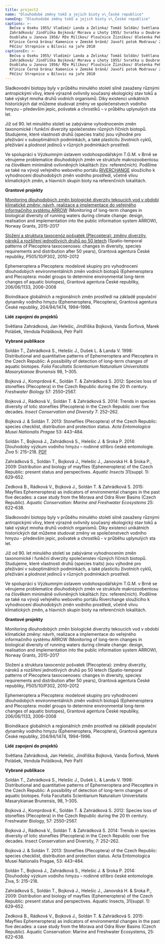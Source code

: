 ```yaml
---
title: project2
name: "Dlouhodobé změny toků a jejich bioty v\_České republice"
nameEng: "Dlouhodobé změny toků a jejich bioty v\_České republice"
captions: >-
  Bečva u Oseku 1955/ Vladimír Landa a Zelinka/ Tomáš Soldán/ Světlana
  Zahrádková/ Jindřiška Bojková/ Morava u Lhoty 1955/ Svratka u Doubravníku/
  Osoblaha u Janova 1956/ Mže Milíkov/ Ploučnice Žízníkov/ Olešenka Peklo/
  Křinice Černá brána/ Kamenice v Zemské bráně/ Javoří potok Modrava/ Zdobnice
  Pěčín/ Stropnice u Bílovic na jaře 2010
captionsEn: >-
  Bečva u Oseku 1955/ Vladimír Landa a Zelinka/ Tomáš Soldán/ Světlana
  Zahrádková/ Jindřiška Bojková/ Morava u Lhoty 1955/ Svratka u Doubravníku/
  Osoblaha u Janova 1956/ Mže Milíkov/ Ploučnice Žízníkov/ Olešenka Peklo/
  Křinice Černá brána/ Kamenice v Zemské bráně/ Javoří potok Modrava/ Zdobnice
  Pěčín/ Stropnice u Bílovic na jaře 2010
---
```

<div class="cz">
Sladkovodní biotopy byly v průběhu minulého století silně zasaženy různými antropickými vlivy,
které výrazně ovlivnily současný ekologický stav toků a také výskyt mnoha druhů vodních organismů.
Díky existenci unikátních historických dat můžeme studovat změny ve společenstvech vodního
hmyzu – především jepic, pošvatek a chrostíků – v průběhu uplynulých sta let.

Již od 90. let minulého století se zabýváme vyhodnocením změn taxonomické i funkční diverzity
společenstev různých říčních biotopů. Studujeme, které vlastnosti druhů (species traits) jsou výhodné
pro přežívání v suboptimálních podmínkách, a také plasticitu životních cyklů, přežívání a plodnost
jedinců v různých podmínkách prostředí.

Ve spolupráci s Výzkumným ústavem vodohospodářským T.G.M. v Brně se věnujeme problematice
dlouhodobých změn ve struktuře makrozoobentosu na člověkem minimálně ovlivněných lokalitách
(tzv. referenčních). Podílíme se také na vývoji veřejného webového portálu [RIVERCHANGE](http://hydro.chmi.cz/riverchange/) sloužícího k
vyhodnocení dlouhodobých změn vodního prostředí, včetně vlivu klimatických změn, a hlavních
skupin bioty na referenčních lokalitách.

**Grantové projekty**

[Monitoring dlouhodobých změn biologické diverzity tekoucích vod v období klimatické změny:
návrh, realizace a implementace do veřejného informačního systému ARROW](http://www.riverchange.cz/) (Monitoring of
long-term changes in biological diversity of running waters during climate change: design,
realisation and implementation into the public information system ARROW), Norway Grants,
2015–2017

[Složení a struktura taxocenóz pošvatek (Plecoptera): změny diverzity, nároků a rozšíření jednotlivých
druhů po 50 letech](https://www.muni.cz/vyzkum/projekty/10114) (Spatio-temporal patterns of Plecoptera taxocoenoses: changes in diversity,
species requirements and distribution after 50 years), Grantová agentura České republiky,
P505/10/P302, 2010–2012

Ephemeroptera a Plecoptera: modelové skupiny pro vyhodnocení dlouhodobých environmentálních
změn vodních biotopů (Ephemeroptera and Plecoptera: model groups to determine environmental
long-term changes of aquatic biotopes), Grantová agentura České republiky, 206/06/1133,
2006–2008

Bioindikace globálních a regionálních změn prostředí na základě populační dynamiky vodního hmyzu
(Ephemeroptera, Plecoptera), Grantová agentura České republiky, 204/94/1474, 1994–1996.

**Lidé zapojení do projektů**

Světlana Zahrádková, Jan Helešic, Jindřiška Bojková, Vanda Šorfová, Marek Polášek, Vendula
Polášková, Petr Pařil

<div class="project-publication">

**Vybrané publikace**

Soldán T., Zahrádková S., Helešic J., Dušek L. &amp; Landa V. 1998: Distributional and quantitative patterns of Ephemeroptera and Plecoptera in the Czech Republic: A possibility of detection of long-term changes of aquatic biotopes. _Folia Facultatis Scientiarium Naturalium Universitatis Masarykianae Brunensis_ 98, 1–305.

Bojková J., Komprdová K., Soldán T. & Zahrádková S. 2012: Species loss of stoneflies (Plecoptera) in the Czech Republic during the 20 th century. _Freshwater Biology_ 57: 2550–2567.

Bojková J., Rádková V., Soldán T. & Zahrádková S. 2014: Trends in species diversity of lotic stoneflies (Plecoptera) in the Czech Republic over five decades. _Insect Conservation and Diversity_ 7: 252–262.

Bojková J. & Soldán T. 2013: Stoneflies (Plecoptera) of the Czech Republic: species checklist, distribution and protection status. _Acta Entomologica Musei Nationalis Pragae_ 53: 443–484.

Soldán T., Bojková J., Zahrádková S., Helešic J. & Sroka P. 2014: Dlouhodobý výzkum vodního hmyzu – rodinné stříbro české entomologie. _Živa_ 5: 215–218. [PDF](http://ziva.avcr.cz/files/ziva/pdf/dlouhodoby-vyzkum-vodniho-hmyzu-rodinne-stribro-ce.pdf)

Zahrádková S., Soldán T., Bojková J., Helešic J., Janovská H. & Sroka P., 2009: Distribution and biology of mayflies (Ephemeroptera) of the Czech Republic: present status and perspectives. _Aquatic Insects_ 31(suppl. 1): 629–652.

Zedková B., Rádková V., Bojková J., Soldán T. & Zahrádková S. 2015: Mayflies Ephemeroptera) as indicators of environmental changes in the past five decades: a case study from the Morava and Odra River Basins (Czech Republic). _Aquatic Conservation: Marine and Freshwater Ecosystems_ 25: 622–638.

</div>
</div>

<div class="en">
Sladkovodní biotopy byly v průběhu minulého století silně zasaženy různými antropickými vlivy,
které výrazně ovlivnily současný ekologický stav toků a také výskyt mnoha druhů vodních organismů.
Díky existenci unikátních historických dat můžeme studovat změny ve společenstvech vodního
hmyzu - především jepic, pošvatek a chrostíků - v průběhu uplynulých sta let.

Již od 90. let minulého století se zabýváme vyhodnocením změn taxonomické i funkční diverzity
společenstev různých říčních biotopů. Studujeme, které vlastnosti druhů (species traits) jsou výhodné
pro přežívání v suboptimálních podmínkách, a také plasticitu životních cyklů, přežívání a plodnost
jedinců v různých podmínkách prostředí.

Ve spolupráci s Výzkumným ústavem vodohospodářským T.G.M. v Brně se věnujeme problematice
dlouhodobých změn ve struktuře makrozoobentosu na člověkem minimálně ovlivněných lokalitách
(tzv. referenčních). Podílíme se také na vývoji veřejného webového portálu Riverchange sloužícího k
vyhodnocení dlouhodobých změn vodního prostředí, včetně vlivu klimatických změn, a hlavních
skupin bioty na referenčních lokalitách.

**Grantové projekty**

Monitoring dlouhodobých změn biologické diverzity tekoucích vod v období klimatické změny:
návrh, realizace a implementace do veřejného informačního systému ARROW (Monitoring of
long-term changes in biological diversity of running waters during climate change: design,
realisation and implementation into the public information system ARROW), Norway Grants,
2015–2017

Složení a struktura taxocenóz pošvatek (Plecoptera): změny diverzity, nároků a rozšíření jednotlivých
druhů po 50 letech (Spatio-temporal patterns of Plecoptera taxocoenoses: changes in diversity,
species requirements and distribution after 50 years), Grantová agentura České republiky,
P505/10/P302, 2010–2012

Ephemeroptera a Plecoptera: modelové skupiny pro vyhodnocení dlouhodobých environmentálních
změn vodních biotopů (Ephemeroptera and Plecoptera: model groups to determine environmental
long-term changes of aquatic biotopes), Grantová agentura České republiky, 206/06/1133,
2006–2008

Bioindikace globálních a regionálních změn prostředí na základě populační dynamiky vodního hmyzu
(Ephemeroptera, Plecoptera), Grantová agentura České republiky, 204/94/1474, 1994–1996.

**Lidé zapojení do projektů**

Světlana Zahrádková, Jan Helešic, Jindřiška Bojková, Vanda Šorfová, Marek Polášek, Vendula
Polášková, Petr Pařil

<div class="project-publication">

**Vybrané publikace**

Soldán T., Zahrádková S., Helešic J., Dušek L. &amp; Landa V. 1998: Distributional and quantitative patterns of Ephemeroptera and Plecoptera in the Czech Republic: A possibility of detection of long-term changes of aquatic biotopes. Folia Facultatis Scientiarium Naturalium Universitatis Masarykianae Brunensis, 98, 1–305.

Bojková J., Komprdová K., Soldán T. &amp; Zahrádková S. 2012: Species loss of stoneflies (Plecoptera) in the Czech Republic during the 20 th century. Freshwater Biology, 57: 2550–2567.

Bojková J., Rádková V., Soldán T. &amp; Zahrádková S. 2014: Trends in species diversity of lotic stoneflies (Plecoptera) in the Czech Republic over five decades. Insect Conservation and Diversity, 7: 252–262.

Bojková J. &amp; Soldán T. 2013: Stoneflies (Plecoptera) of the Czech Republic: species checklist, distribution and protection status. Acta Entomologica Musei Nationalis Pragae, 53: 443–484.

Soldán T., Bojková J., Zahrádková S., Helešic J. &amp; Sroka P. 2014: Dlouhodobý výzkum vodního hmyzu – rodinné stříbro české entomologie. Živa, 5: 215–218.

Zahrádková S., Soldán T., Bojková J., Helešic J., Janovská H. &amp; Sroka P., 2009: Distribution and biology of mayflies (Ephemeroptera) of the Czech Republic: present status and perspectives. Aquatic Insects, 31(suppl. 1): 629–652.

Zedková B., Rádková V., Bojková J., Soldán T. &amp; Zahrádková S. 2015: Mayflies Ephemeroptera) as indicators of environmental changes in the past five decades: a case study from the Morava and Odra River Basins (Czech Republic). Aquatic Conservation: Marine and Freshwater Ecosystems, 25: 622–638.

</div>
</div>
